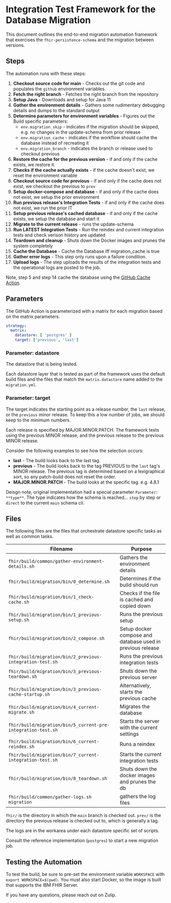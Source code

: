 # Integration Test Framework for the Database Migration

This document outlines the end-to-end migration automation framework that exercises the `fhir-persistence-schema` and the migration between versions.

## Steps

The automation runs with these steps: 

1. **Checkout source code for main** - Checks out the git code and populates the `github` environment variables.
2. **Fetch the right branch** - Fetches the right branch from the repository
3. **Setup Java** - Downloads and setup for Java 11
4. **Gather the environment details** - Gathers some rudimentary debugging details and dumps to the standard output
5. **Determine parameters for environment variables** - Figures out the Build specific parameters:
   - `env.migration_skip` - indicates if the migration should be skipped, e.g. no changes in the update-schema from prior release
   - `env.migration_cache` - indicates if the workflow should cache the database instead of recreating it
   - `env.migration_branch` - indicates the branch or release used to checkout previous
6. **Restore the cache for the previous version** - if and only if the cache exists, we restore it.
7. **Checks if the cache actually exists** - if the cache doesn't exist, we reset the environment variable
8. **Checkout source code for previous** - if and only if the cache does not exist, we checkout the previous to `prev`
9. **Setup docker-compose and database** - if and only if the cache does not exist, we setup the prior environment
10. **Run previous release's Integration Tests** - if and only if the cache does not exist, we run the prior IT
11. **Setup previous release's cached database** - if and only if the cache exists, we setup the database and start it
12. **Migrate to the current release** - runs the update-schema
13. **Run LATEST Integration Tests** - Run the reindex and current integration tests and check verison history are updated
14. **Teardown and cleanup** - Shuts down the Docker images and prunes the system completely
15. **Cache the Database** - Cache the Database iff migration_cache is true
16. **Gather error logs** - This step only runs upon a failure condition. 
17. **Upload logs** - The step uploads the results of the integration tests and the operational logs are posted to the job. 

Note, step 5 and step 14 cache the database using the [GitHub Cache Action](https://github.com/actions/cache).

## Parameters

The GitHub Action is parameterized with a matrix for each migration based on the matrix parameters.

``` yaml
strategy:
  matrix:
    datastore: [ 'postgres' ]
    target: ['previous', 'last']
```

### Parameter: **datastore**

The datastore that is being tested. 

Each datastore layer that is tested as part of the framework uses the default build files and the files that match the `matrix.datastore` name added to the `migration.yml`.

### Parameter: **target** 

The target indicates the starting point as a release number, the `last` release, or the `previous` minor release. To keep this a low number of jobs, we should keep to the minimum numbers.

Each release is specified by MAJOR.MINOR.PATCH. The framework tests using the previous MINOR release, and the previous release to the previous MINOR release. 

Consider the following examples to see how the selection occurs:

- **last** - The build looks back to the last tag.
- **previous** - The build looks back to the tag PREVIOUS to the `last` tag's MINOR release. The previous tag is determined based on a lexigraphical sort, so any patch-build does not reset the order.
- **MAJOR.MINOR.PATCH** - The build looks at the specific tag. e.g. 4.8.1

Deisgn note, original implementation had a special parameter `Parameter: **type**`. The type indicates how the schema is reached... `step` by step or `direct` to the current `main` schema cli.

## Files

The following files are the files that orchestrate datastore specific tasks as well as common tasks.

|Filename|Purpose|
|----------|----------------|
|`fhir/build/common/gather-environment-details.sh`|Gathers the environment details|
|`fhir/build/migration/bin/0_determine.sh`|Determines if the build should run|
|`fhir/build/migration/bin/1_check-cache.sh`|Checks if the file is cached and copied down|
|`fhir/build/migration/bin/1_previous-setup.sh`|Runs the previous setup|
|`fhir/build/migration/bin/2_compose.sh`|Setup docker compose and database used in previous release|
|`fhir/build/migration/bin/2_previous-integration-test.sh`|Runs the previous integration tests|
|`fhir/build/migration/bin/3_previous-teardown.sh`|Shuts down the previous server|
|`fhir/build/migration/bin/3_previous-cache-startup.sh`|Alternatively, starts the previous cache|
|`fhir/build/migration/bin/4_current-migrate.sh`|Migrates the database|
|`fhir/build/migration/bin/5_current-pre-integration-test.sh`|Starts the server with the current settings|
|`fhir/build/migration/bin/6_current-reindex.sh`|Runs a reindex|
|`fhir/build/migration/bin/7_current-integration-test.sh`|Starts the current integration tests|
|`fhir/build/migration/bin/8_teardown.sh`|Shuts down the docker images and prunes the db|
|`fhir/build/common/gather-logs.sh migration`|gathers the log files|

`fhir/` is the directory in which the `main` branch is checked out.
`prev/` is the directory the previous release is checked out to, which is generally a tag.

The logs are in the workarea under each datastore specific set of scripts.

Consult the reference implementation (`postgres`) to start a new migration job.

## Testing the Automation

To test the build, be sure to pre-set the environment variable `WORKSPACE` with `export WORKSPACE=$(pwd)`.
You must also start Docker, so the image is built that supports the IBM FHIR Server.

If you have any questions, please reach out on Zulip.
